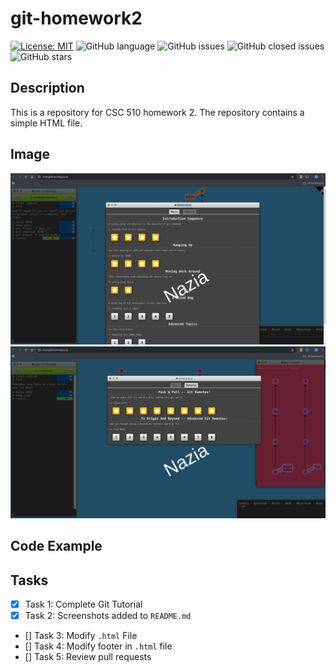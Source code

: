 # git-homework2

<!-- Status Badge -->
[![License: MIT](https://img.shields.io/badge/License-MIT-yellow.svg)](https://choosealicense.com/licenses/mit/)
![GitHub language](https://img.shields.io/badge/Language-html-blue)
![GitHub issues](https://img.shields.io/github/issues/csc510-group11/git-homework2)
![GitHub closed issues](https://img.shields.io/github/issues-closed/csc510-group11/git-homework2)
![GitHub stars](https://img.shields.io/github/stars/csc510-group11/git-homework2)
## Description

This is a repository for CSC 510 homework 2. The repository contains a simple HTML file.

## Image
![Screenshot 1](images/ss1.png)
![Screenshot 1](images/ss2.png)

## Code Example

## Tasks

- [x] Task 1: Complete Git Tutorial
- [x] Task 2: Screenshots added to `README.md`  
- [] Task 3: Modify `.html` File  
- [] Task 4: Modify footer in `.html` file  
- [] Task 5: Review pull requests